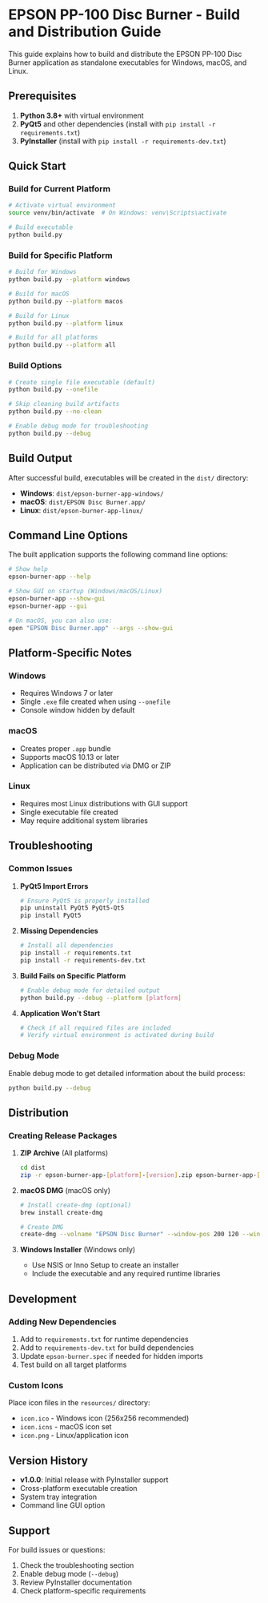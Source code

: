 # EPSON PP-100 Disc Burner - Build and Distribution Guide

This guide explains how to build and distribute the EPSON PP-100 Disc Burner application as standalone executables for Windows, macOS, and Linux.

## Prerequisites

1. **Python 3.8+** with virtual environment
2. **PyQt5** and other dependencies (install with `pip install -r requirements.txt`)
3. **PyInstaller** (install with `pip install -r requirements-dev.txt`)

## Quick Start

### Build for Current Platform
```bash
# Activate virtual environment
source venv/bin/activate  # On Windows: venv\Scripts\activate

# Build executable
python build.py
```

### Build for Specific Platform
```bash
# Build for Windows
python build.py --platform windows

# Build for macOS
python build.py --platform macos

# Build for Linux
python build.py --platform linux

# Build for all platforms
python build.py --platform all
```

### Build Options
```bash
# Create single file executable (default)
python build.py --onefile

# Skip cleaning build artifacts
python build.py --no-clean

# Enable debug mode for troubleshooting
python build.py --debug
```

## Build Output

After successful build, executables will be created in the `dist/` directory:

- **Windows**: `dist/epson-burner-app-windows/`
- **macOS**: `dist/EPSON Disc Burner.app/`
- **Linux**: `dist/epson-burner-app-linux/`

## Command Line Options

The built application supports the following command line options:

```bash
# Show help
epson-burner-app --help

# Show GUI on startup (Windows/macOS/Linux)
epson-burner-app --show-gui
epson-burner-app --gui

# On macOS, you can also use:
open "EPSON Disc Burner.app" --args --show-gui
```

## Platform-Specific Notes

### Windows
- Requires Windows 7 or later
- Single `.exe` file created when using `--onefile`
- Console window hidden by default

### macOS
- Creates proper `.app` bundle
- Supports macOS 10.13 or later
- Application can be distributed via DMG or ZIP

### Linux
- Requires most Linux distributions with GUI support
- Single executable file created
- May require additional system libraries

## Troubleshooting

### Common Issues

1. **PyQt5 Import Errors**
   ```bash
   # Ensure PyQt5 is properly installed
   pip uninstall PyQt5 PyQt5-Qt5
   pip install PyQt5
   ```

2. **Missing Dependencies**
   ```bash
   # Install all dependencies
   pip install -r requirements.txt
   pip install -r requirements-dev.txt
   ```

3. **Build Fails on Specific Platform**
   ```bash
   # Enable debug mode for detailed output
   python build.py --debug --platform [platform]
   ```

4. **Application Won't Start**
   ```bash
   # Check if all required files are included
   # Verify virtual environment is activated during build
   ```

### Debug Mode

Enable debug mode to get detailed information about the build process:

```bash
python build.py --debug
```

## Distribution

### Creating Release Packages

1. **ZIP Archive** (All platforms)
   ```bash
   cd dist
   zip -r epson-burner-app-[platform]-[version].zip epson-burner-app-[platform]/
   ```

2. **macOS DMG** (macOS only)
   ```bash
   # Install create-dmg (optional)
   brew install create-dmg

   # Create DMG
   create-dmg --volname "EPSON Disc Burner" --window-pos 200 120 --window-size 800 400 --icon-size 100 --app-drop-link 600 185 "EPSON Disc Burner.dmg" "dist/EPSON Disc Burner.app"
   ```

3. **Windows Installer** (Windows only)
   - Use NSIS or Inno Setup to create an installer
   - Include the executable and any required runtime libraries

## Development

### Adding New Dependencies

1. Add to `requirements.txt` for runtime dependencies
2. Add to `requirements-dev.txt` for build dependencies
3. Update `epson-burner.spec` if needed for hidden imports
4. Test build on all target platforms

### Custom Icons

Place icon files in the `resources/` directory:
- `icon.ico` - Windows icon (256x256 recommended)
- `icon.icns` - macOS icon set
- `icon.png` - Linux/application icon

## Version History

- **v1.0.0**: Initial release with PyInstaller support
- Cross-platform executable creation
- System tray integration
- Command line GUI option

## Support

For build issues or questions:
1. Check the troubleshooting section
2. Enable debug mode (`--debug`)
3. Review PyInstaller documentation
4. Check platform-specific requirements
